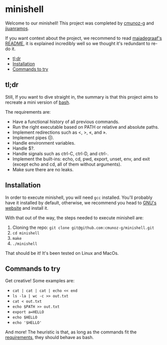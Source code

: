 # minishell
Welcome to our minishell! This project was completed by [cmunoz-g](https://github.com/cmunoz-g) and [jjuanramos](https://github.com/jjuanramos).

If you want context about the project, we recommend to read [maiadegraaf's README](https://github.com/maiadegraaf/minishell/), it is explained incredibly well so we thought it's redundant to re-do it.
- [tl;dr](#tldr)
- [Installation](#installation)
- [Commands to try](#commands-to-try)

## tl;dr

Still, If you want to dive straight in, the summary is that this project aims to recreate a mini version of [bash](https://en.wikipedia.org/wiki/Bash_(Unix_shell)).

The requirements are:
- Have a functional history of all previous commands.
- Run the right executable based on PATH or relative and absolute paths.
- Implement redirections such as <, >, «, and ».
- Implement pipes (|).
- Handle environment variables.
- Handle $?.
- Handle signals such as ctrl-C, ctrl-D, and ctrl-\.
- Implement the built-ins: echo, cd, pwd, export, unset, env, and exit (except echo and cd, all of them without arguments).
- Make sure there are no leaks.


## Installation

In order to execute minishell, you will need `gcc` installed. You'll probably have it installed by default, otherwise, we recommend you head to [GNU's website](https://gcc.gnu.org/install/) and install it.

With that out of the way, the steps needed to execute minishell are:
1. Cloning the repo: `git clone git@github.com:cmunoz-g/minishell.git`
2. `cd minishell`
3. `make`
4. `./minishell`

That should be it! It's been tested on Linux and MacOs.

## Commands to try

Get creative! Some examples are:

- `cat | cat | cat | echo << end`
- `ls -la | wc -c >> out.txt`
- `cat < out.txt`
- `echo $PATH >> out.txt`
- `export a=HELLO`
- `echo $HELLO`
- `echo '$HELLO'` 

And more! The heuristic is that, as long as the commands fit the [requirements](#tldr), they should behave as bash.